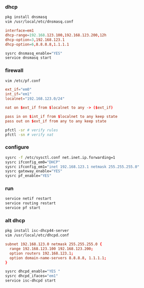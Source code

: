 ### dhcp

```bash
pkg install dnsmasq
vim /usr/local/etc/dnsmasq.conf
```

```conf
interface=em1
dhcp-range=192.168.123.100,192.168.123.200,12h
dhcp-option=3,192.168.123.1
dhcp-option=6,8.8.8.8,1.1.1.1
```

```bash
sysrc dnsmasq_enable="YES"
service dnsmasq start
```

### firewall

```bash
vim /etc/pf.conf
```

```conf
ext_if="em0"
int_if="em1"
localnet="192.168.123.0/24"

nat on $ext_if from $localnet to any -> ($ext_if)

pass in on $int_if from $localnet to any keep state
pass out on $ext_if from any to any keep state
```

```bash
pfctl -sr # verify rules
pfctl -sn # verify nat
```

### configure

```bash
sysrc -f /etc/sysctl.conf net.inet.ip.forwarding=1
sysrc ifconfig_em0="DHCP"
sysrc ifconfig_em1="inet 192.168.123.1 netmask 255.255.255.0"
sysrc gateway_enable="YES"
sysrc pf_enable="YES"
```

### run

```bash
service netif restart
service routing restart
service pf start
```

### alt dhcp

```bash
pkg install isc-dhcp44-server
vim /usr/local/etc/dhcpd.conf
```

```conf
subnet 192.168.123.0 netmask 255.255.255.0 {
  range 192.168.123.100 192.168.123.200;
  option routers 192.168.123.1;
  option domain-name-servers 8.8.8.8, 1.1.1.1;
}
```

```bash
sysrc dhcpd_enable="YES "
sysrc dhcpd_ifaces="em1"
service isc-dhcpd start
```
